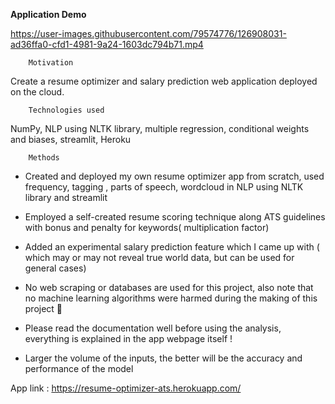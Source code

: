 **Application Demo**


https://user-images.githubusercontent.com/79574776/126908031-ad36ffa0-cfd1-4981-9a24-1603dc794b71.mp4

        
        Motivation
        
Create a resume optimizer and salary prediction web application deployed on the cloud.

        Technologies used
    
NumPy, NLP using NLTK library, multiple regression, conditional weights and biases, streamlit, Heroku

        Methods
    
* Created and deployed my own resume optimizer app from scratch, used frequency, tagging , parts of speech, wordcloud in NLP using NLTK library and streamlit

* Employed a self-created resume scoring technique along ATS guidelines with bonus and penalty for keywords( multiplication factor)

* Added an experimental salary prediction feature which I came up with ( which may or may not reveal true world data, but can be used for general cases)

* No web scraping or databases are used for this project, also note that no machine learning algorithms were harmed during the making of this project 📑

* Please read the documentation well before using the analysis, everything is explained in the app webpage itself !

* Larger the volume of the inputs, the better will be the accuracy and performance of the model  



App link : https://resume-optimizer-ats.herokuapp.com/

 

